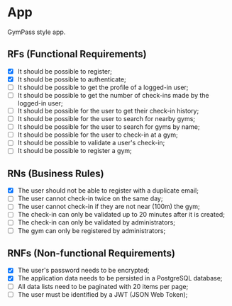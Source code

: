 # App

GymPass style app.

## RFs (Functional Requirements)

- [x] It should be possible to register;
- [x] It should be possible to authenticate;
- [ ] It should be possible to get the profile of a logged-in user;
- [ ] It should be possible to get the number of check-ins made by the logged-in user;
- [ ] It should be possible for the user to get their check-in history;
- [ ] It should be possible for the user to search for nearby gyms;
- [ ] It should be possible for the user to search for gyms by name;
- [ ] It should be possible for the user to check-in at a gym;
- [ ] It should be possible to validate a user's check-in;
- [ ] It should be possible to register a gym;

## RNs (Business Rules)

- [x] The user should not be able to register with a duplicate email;
- [ ] The user cannot check-in twice on the same day;
- [ ] The user cannot check-in if they are not near (100m) the gym;
- [ ] The check-in can only be validated up to 20 minutes after it is created;
- [ ] The check-in can only be validated by administrators;
- [ ] The gym can only be registered by administrators;

## RNFs (Non-functional Requirements)

- [x] The user's password needs to be encrypted;
- [x] The application data needs to be persisted in a PostgreSQL database;
- [ ] All data lists need to be paginated with 20 items per page;
- [ ] The user must be identified by a JWT (JSON Web Token);